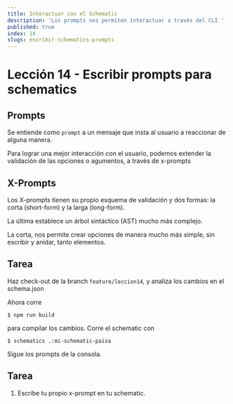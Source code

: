 ```yaml
---
title: Interactuar con el Schematic
description: 'Los prompts nos permiten interactuar a través del CLI '
published: true
index: 14
slugs: escribir-schematics-prompts
---
```


# Lección 14 - Escribir prompts para schematics

## Prompts

 Se entiende como `prompt` a un mensaje que insta al usuario a reaccionar de alguna manera. 

 Para lograr una mejor interacción con el usuario, podemos extender la validación de las opciones o agumentos, a través de x-prompts

 ## X-Prompts

 Los X-prompts tienen su propio esquema de validación y dos formas: la corta (short-form) y la larga (long-form).

 La última establece un árbol sintáctico (AST) mucho más complejo. 

 La corta, nos permite crear opciones de manera mucho más simple, sin escribir y anidar, tanto elementos.

 ## Tarea

 Haz check-out de la branch `feature/leccion14`, y analiza los cambios en el schema.json

 Ahora corre 

 ```$ npm run build```

 para compilar los cambios. Corre el schematic con

 ```$ schematics .:mi-schematic-paisa```

 Sigue los prompts de la consola.

 ## Tarea

 1. Escribe tu propio x-prompt en tu schematic. 
  